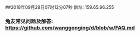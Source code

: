 ##2018年09月28日07时12分07秒 新址: 159.65.96.255
### 兔友常见问题及解答: https://github.com/wanggonging/d/blob/w/FAQ.md
